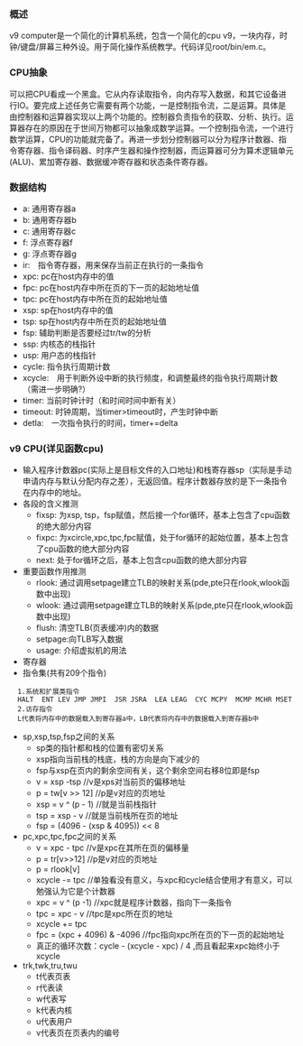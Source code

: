 ### 概述
v9 computer是一个简化的计算机系统，包含一个简化的cpu v9，一块内存，时钟/键盘/屏幕三种外设。用于简化操作系统教学。代码详见root/bin/em.c。

### CPU抽象
可以把CPU看成一个黑盒。它从内存读取指令，向内存写入数据，和其它设备进行IO。要完成上述任务它需要有两个功能，一是控制指令流，二是运算。具体是由控制器和运算器实现以上两个功能的。控制器负责指令的获取、分析、执行。运算器存在的原因在于世间万物都可以抽象成数学运算。一个控制指令流，一个进行数学运算，CPU的功能就完备了。再进一步划分控制器可以分为程序计数器、指令寄存器、指令译码器、时序产生器和操作控制器，而运算器可分为算术逻辑单元(ALU)、累加寄存器、数据缓冲寄存器和状态条件寄存器。

### 数据结构
- a: 通用寄存器a
- b: 通用寄存器b
- c: 通用寄存器c
- f: 浮点寄存器f
- g: 浮点寄存器g
- ir:　指令寄存器，用来保存当前正在执行的一条指令
- xpc: pc在host内存中的值
- fpc: pc在host内存中所在页的下一页的起始地址值
- tpc: pc在host内存中所在页的起始地址值
- xsp: sp在host内存中的值
- tsp: sp在host内存中所在页的起始地址值
- fsp: 辅助判断是否要经过tr/tw的分析
- ssp: 内核态的栈指针
- usp: 用户态的栈指针
- cycle: 指令执行周期计数
- xcycle:　用于判断外设中断的执行频度，和调整最终的指令执行周期计数（需进一步明确?）
- timer: 当前时钟计时（和时间时间中断有关）
- timeout: 时钟周期，当timer>timeout时，产生时钟中断
- detla:　一次指令执行的时间，timer+=delta

### v9 CPU(详见函数cpu)
- 输入程序计数器pc(实际上是目标文件的入口地址)和栈寄存器sp（实际是手动申请内存与默认分配内存之差），无返回值。程序计数器存放的是下一条指令在内存中的地址。
- 各段的含义推测
  - fixsp: 为xsp, tsp，fsp赋值，然后接一个for循环，基本上包含了cpu函数的绝大部分内容
  - fixpc: 为xcircle,xpc,tpc,fpc赋值，处于for循环的起始位置，基本上包含了cpu函数的绝大部分内容
  - next: 处于for循环之后，基本上包含cpu函数的绝大部分内容
- 重要函数作用推测
  - rlook: 通过调用setpage建立TLB的映射关系(pde,pte只在rlook,wlook函数中出现)
  - wlook: 通过调用setpage建立TLB的映射关系(pde,pte只在rlook,wlook函数中出现)
  - flush: 清空TLB(页表缓冲)内的数据
  - setpage:向TLB写入数据
  - usage: 介绍虚拟机的用法
- 寄存器
- 指令集(共有209个指令)
```
  1.系统和扩展类指令
  HALT  ENT LEV JMP JMPI  JSR JSRA  LEA LEAG  CYC MCPY  MCMP MCHR MSET
  2.访存指令
  L代表将内存中的数据载入到寄存器a中，LB代表将内存中的数据载入到寄存器b中
```


- sp,xsp,tsp,fsp之间的关系
  - sp类的指针都和栈的位置有密切关系
  - xsp指向当前栈的栈底，栈的方向是向下减少的
  - fsp与xsp在页内的剩余空间有关，这个剩余空间右移8位即是fsp
  - v = xsp -tsp      //v是xps对当前页的偏移地址
  - p = tw[v >> 12]   //p是v对应的页地址
  - xsp = v ^ (p - 1) //就是当前栈指针
  - tsp = xsp - v     //就是当前栈所在页的地址
  - fsp = (4096 - (xsp & 4095)) << 8
- pc,xpc,tpc,fpc之间的关系
  - v = xpc - tpc     //v是xpc在其所在页的偏移量
  - p = tr[v>>12]     //p是v对应的页地址
  - p = rlook[v]
  - xcycle -= tpc     //单独看没有意义，与xpc和cycle结合使用才有意义，可以勉强认为它是个计数器
  - xpc = v ^ (p -1)  //xpc就是程序计数器，指向下一条指令
  - tpc = xpc - v     //tpc是xpc所在页的地址
  - xcycle += tpc
  - fpc = (xpc + 4096) & -4096  //fpc指向xpc所在页的下一页的起始地址
  - 真正的循环次数：cycle - (xcycle - xpc) / 4 ,而且看起来xpc始终小于xcycle
- trk,twk,tru,twu
  - t代表页表
  - r代表读
  - w代表写
  - k代表内核
  - u代表用户
  - v代表页在页表内的编号
